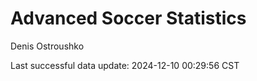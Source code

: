 # Advanced Soccer Statistics
Denis Ostroushko

<!-- gfm -->

Last successful data update: 2024-12-10 00:29:56 CST

